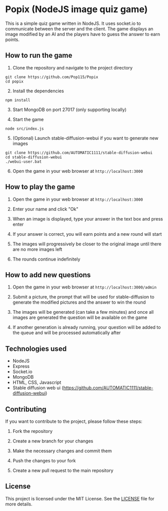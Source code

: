 # Popix (NodeJS image quiz game)

This is a simple quiz game written in NodeJS. It uses socket.io to communicate between the server and the client. The game displays an image modified by an AI and the players have to guess the answer to earn points.

## How to run the game

1. Clone the repository and navigate to the project directory
```
git clone https://github.com/Pop115/Popix
cd popix
```

2. Install the dependencies
```
npm install
```

3. Start MongoDB on port 27017 (only supporting locally)

4. Start the game
```
node src/index.js
```

5. (Optional) Launch stable-diffusion-webui if you want to generate new images
```
git clone https://github.com/AUTOMATIC1111/stable-diffusion-webui
cd stable-diffusion-webui
./webui-user.bat
```

6. Open the game in your web browser at `http://localhost:3000`

## How to play the game

1. Open the game in your web browser at `http://localhost:3000`

2. Enter your name and click "Ok"

4. When an image is displayed, type your answer in the text box and press enter

5. If your answer is correct, you will earn points and a new round will start

6. The images will progressively be closer to the original image until there are no more images left

7. The rounds continue indefinitely

## How to add new questions

1. Open the game in your web browser at `http://localhost:3000/admin`

2. Submit a picture, the prompt that will be used for stable-diffusion to generate the modified pictures and the answer to win the round

3. The images will be generated (can take a few minutes) and once all images are generated the question will be available on the game

4. If another generation is already running, your question will be added to the queue and will be processed automatically after

## Technologies used

- NodeJS
- Express
- Socket.io
- MongoDB
- HTML, CSS, Javascript
- Stable diffusion web ui (https://github.com/AUTOMATIC1111/stable-diffusion-webui)

## Contributing

If you want to contribute to the project, please follow these steps:

1. Fork the repository

2. Create a new branch for your changes

3. Make the necessary changes and commit them

4. Push the changes to your fork

5. Create a new pull request to the main repository

## License

This project is licensed under the MIT License. See the [LICENSE](LICENSE) file for more details.
